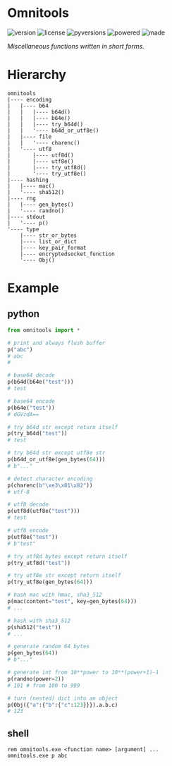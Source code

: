 # Omnitools

<badges>![version](https://img.shields.io/pypi/v/omnitools.svg)
![license](https://img.shields.io/pypi/l/omnitools.svg)
![pyversions](https://img.shields.io/pypi/pyversions/omnitools.svg)
![powered](https://img.shields.io/badge/Powered%20by-UTF8-red.svg)
![made](https://img.shields.io/badge/Made%20with-PyCharm-red.svg)
</badges>

<i>Miscellaneous functions written in short forms.</i>

# Hierarchy
```
omnitools
|---- encoding
|   |---- b64
|   |   |---- b64d()
|   |   |---- b64e()
|   |   |---- try_b64d()
|   |   '---- b64d_or_utf8e()
|   |---- file
|   |   '---- charenc()
|   '---- utf8
|       |---- utf8d()
|       |---- utf8e()
|       |---- try_utf8d()
|       '---- try_utf8e()
|---- hashing
|   |---- mac()
|   '---- sha512()
|---- rng
|   |---- gen_bytes()
|   '---- randno()
|---- stdout
|   '---- p()
'---- type
    |---- str_or_bytes
    |---- list_or_dict
    |---- key_pair_format
    |---- encryptedsocket_function
    '---- Obj()
```

# Example

## python
```python
from omnitools import *

# print and always flush buffer
p("abc")
# abc
# 

# base64 decode
p(b64d(b64e("test")))
# test

# base64 encode
p(b64e("test"))
# dGVzdA==

# try b64d str except return itself
p(try_b64d("test"))
# test

# try b64d str except utf8e str
p(b64d_or_utf8e(gen_bytes(64)))
# b"..."

# detect character encoding
p(charenc(b"\xe3\x81\x82"))
# utf-8

# utf8 decode
p(utf8d(utf8e("test")))
# test

# utf8 encode
p(utf8e("test"))
# b"test"

# try utf8d bytes except return itself
p(try_utf8d("test"))

# try utf8e str except return itself
p(try_utf8e(gen_bytes(64)))

# hash mac with hmac, sha3_512
p(mac(content="test", key=gen_bytes(64)))
# ...

# hash with sha3_512
p(sha512("test"))
# ...

# generate random 64 bytes
p(gen_bytes(64))
# b"..."

# generate int from 10**power to 10**(power+1)-1
p(randno(power=2))
# 101 # from 100 to 999

# turn (nested) dict into an object
p(Obj({"a":{"b":{"c":123}}}).a.b.c)
# 123
```

## shell
```shell script
rem omnitools.exe <function name> [argument] ...
omnitools.exe p abc
```